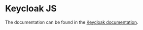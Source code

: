 # Keycloak JS

The documentation can be found in the [Keycloak documentation](https://www.keycloak.org/docs/latest/securing_apps/index.html#_javascript_adapter).
